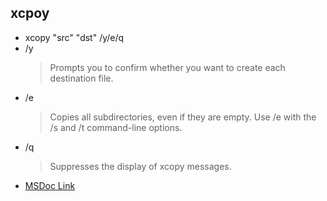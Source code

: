 ## xcpoy
* xcopy "src" "dst" /y/e/q
* /y 
  > Prompts you to confirm whether you want to create each destination file.
* /e 
  > Copies all subdirectories, even if they are empty. Use /e with the /s and /t command-line options.
* /q 
  > Suppresses the display of xcopy messages.
* [MSDoc Link](https://docs.microsoft.com/en-us/windows-server/administration/windows-commands/xcopy)

